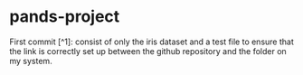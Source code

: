 # pands-project
First commit [^1]: consist of only the iris dataset and a test file to ensure that the link is correctly set up between the github repository and the folder on my system.


